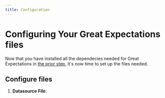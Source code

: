 ```yaml
---
title: Configuration
---
```

# Configuring Your Great Expectations files

Now that you have installed all the dependecies needed for Great Expectations in [the prior step](setup.md), it's now time to set up the files needed.

## Configure files

1. **Datasource File**:
